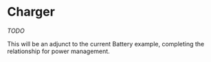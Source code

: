 # Charger

_TODO_

This will be an adjunct to the current Battery example, completing the relationship for power management.